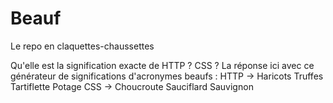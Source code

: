 # Beauf
Le repo en claquettes-chaussettes

Qu'elle est la signification exacte de HTTP ? CSS ?
La réponse ici avec ce générateur de significations d'acronymes beaufs :
HTTP -> Haricots Truffes Tartiflette Potage
CSS -> Choucroute Sauciflard Sauvignon
